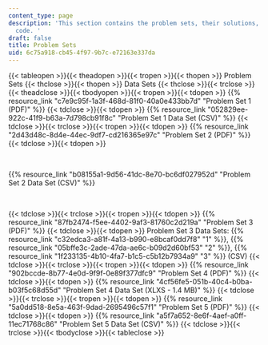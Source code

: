 ```yaml
---
content_type: page
description: 'This section contains the problem sets, their solutions, and accompanying
  code. '
draft: false
title: Problem Sets
uid: 6c75a918-cb45-4f97-9b7c-e72163e337da
---
```

{{< tableopen >}}{{< theadopen >}}{{< tropen >}}{{< thopen >}}
Problem Sets
{{< thclose >}}{{< thopen >}}
Data Sets
{{< thclose >}}{{< trclose >}}{{< theadclose >}}{{< tbodyopen >}}{{< tropen >}}{{< tdopen >}}
{{% resource_link "c7e9c95f-1a3f-468d-81f0-40a0e433bb7d" "Problem Set 1 (PDF)" %}}
{{< tdclose >}}{{< tdopen >}}
{{% resource_link "052829ee-922c-41f9-b63a-7d798cb91f8c" "Problem Set 1 Data Set (CSV)" %}}
{{< tdclose >}}{{< trclose >}}{{< tropen >}}{{< tdopen >}}
{{% resource_link "2d43d48c-8d4e-44ec-9df7-cd216365e97c" "Problem Set 2 (PDF)" %}}
{{< tdclose >}}{{< tdopen >}}

 

{{% resource_link "b08155a1-9d56-41dc-8e70-bc6df027952d" "Problem Set 2 Data Set (CSV)" %}}

 

{{< tdclose >}}{{< trclose >}}{{< tropen >}}{{< tdopen >}}
{{% resource_link "87fb2474-f5ee-4402-9af3-81760c2d219a" "Problem Set 3 (PDF)" %}}
{{< tdclose >}}{{< tdopen >}}
Problem Set 3 Data Sets: {{% resource_link "c32edca3-a81f-4a13-b990-e8bcaf0dd7f8" "1" %}}, {{% resource_link "05bffe3c-2ade-47da-ae6c-b09d2d60bf53" "2" %}}, {{% resource_link "1f233135-4b10-4fa7-b1c5-c5b12b7934a9" "3" %}} (CSV)
{{< tdclose >}}{{< trclose >}}{{< tropen >}}{{< tdopen >}}
{{% resource_link "902bccde-8b77-4e0d-9f9f-0e89f377dfc9" "Problem Set 4 (PDF)" %}}
{{< tdclose >}}{{< tdopen >}}
{{% resource_link "4cf56fe5-051b-40c4-b0ba-b03f5c68d55d" "Problem Set 4 Data Set (XLXS - 1.4 MB)" %}}
{{< tdclose >}}{{< trclose >}}{{< tropen >}}{{< tdopen >}}
{{% resource_link "5a0dd518-8e5a-463f-9dad-2695496c57f1" "Problem Set 5 (PDF)" %}}
{{< tdclose >}}{{< tdopen >}}
{{% resource_link "a5f7a652-8e6f-4aef-a0ff-11ec71768c86" "Problem Set 5 Data Set (CSV)" %}}
{{< tdclose >}}{{< trclose >}}{{< tbodyclose >}}{{< tableclose >}}